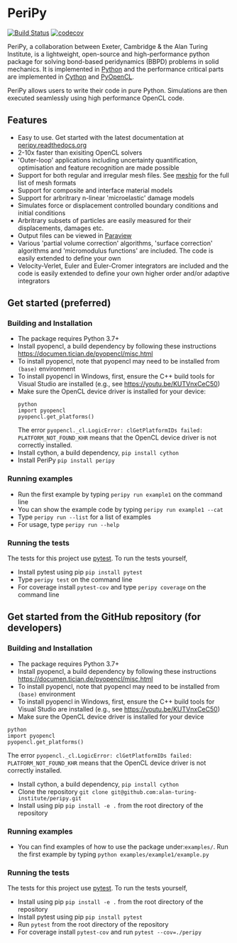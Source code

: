 PeriPy
======

[![Build Status](https://travis-ci.com/alan-turing-institute/PeriPy.svg?branch=master)](https://travis-ci.com/alan-turing-institute/PeriPy)
[![codecov](https://codecov.io/gh/alan-turing-institute/PeriPy/branch/master/graph/badge.svg)](https://codecov.io/gh/alan-turing-institute/PeriPy)

PeriPy, a collaboration between Exeter, Cambridge &amp; the Alan Turing Institute, is a lightweight, open-source and high-performance python package for solving bond-based peridynamics (BBPD) problems in solid mechanics. It is implemented in [Python](https://www.python.org/) and the performance critical parts are implemented in [Cython](https://cython.org/) and [PyOpenCL](https://documen.tician.de/pyopencl/).

PeriPy allows users to write their code in pure Python. Simulations are then executed seamlessly using high performance OpenCL code.

Features
--------
- Easy to use. Get started with the latest documentation at [peripy.readthedocs.org](https://peripy.readthedocs.org)
- 2-10x faster than exisiting OpenCL solvers
- 'Outer-loop' applications including uncertainty quantification, optimisation and feature recognition are made possible
- Support for both regular and irregular mesh files. See [meshio](https://github.com/nschloe/meshio) for the full list of mesh formats
- Support for composite and interface material models
- Support for arbritrary n-linear 'microelastic' damage models
- Simulates force or displacement controlled boundary conditions and initial conditions
- Arbritrary subsets of particles are easily measured for their displacements, damages etc.
- Output files can be viewed in [Paraview](https://www.paraview.org/)
- Various 'partial volume correction' algorithms, 'surface correction' algorithms and 'micromodulus functions' are included. The code is easily extended to define your own
- Velocity-Verlet, Euler and Euler-Cromer integrators are included and the code is easily extended to define your own higher order and/or adaptive integrators


Get started (preferred)
-----------------------

### Building and Installation ###

- The package requires Python 3.7+
- Install pyopencl, a build dependency by following these instructions https://documen.tician.de/pyopencl/misc.html
- To install pyopencl, note that pyopencl may need to be installed from `(base)` environment
- To install pyopencl in Windows, first, ensure the C++ build tools for Visual Studio are installed (e.g., see https://youtu.be/KUTVnxCeC50)
- Make sure the OpenCL device driver is installed for your device:
  ```
  python
  import pyopencl
  pyopencl.get_platforms()
  ```
  The error `pyopencl._cl.LogicError: clGetPlatformIDs failed: PLATFORM_NOT_FOUND_KHR` means that the OpenCL device driver is not correctly installed.
- Install cython, a build dependency, `pip install cython`
- Install PeriPy `pip install peripy`

### Running examples ###

- Run the first example by typing `peripy run example1` on the command line
- You can show the example code by typing `peripy run example1 --cat`
- Type `peripy run --list` for a list of examples
- For usage, type `peripy run --help`

### Running the tests ###

The tests for this project use [pytest](https://pytest.org/en/latest/). To run
the tests yourself,

- Install pytest using pip `pip install pytest`
- Type `peripy test` on the command line
- For coverage install `pytest-cov` and type `peripy coverage` on the command line

Get started from the GitHub repository (for developers)
-------------------------------------------------------

### Building and Installation ###

- The package requires Python 3.7+
- Install pyopencl, a build dependency by following these instructions https://documen.tician.de/pyopencl/misc.html
- To install pyopencl, note that pyopencl may need to be installed from `(base)` environment
- To install pyopencl in Windows, first, ensure the C++ build tools for Visual Studio are installed (e.g., see https://youtu.be/KUTVnxCeC50)
- Make sure the OpenCL device driver is installed for your device
```
python
import pyopencl
pyopencl.get_platforms()
```
The error `pyopencl._cl.LogicError: clGetPlatformIDs failed: PLATFORM_NOT_FOUND_KHR` means that the OpenCL device driver is not correctly installed.
- Install cython, a build dependency, `pip install cython`
- Clone the repository `git clone
  git@github.com:alan-turing-institute/peripy.git`
- Install using pip `pip install -e .` from the root directory of the repository

### Running examples ###

- You can find examples of how to use the package under:`examples/`. Run the first example by typing `python examples/example1/example.py`

### Running the tests ###

The tests for this project use [pytest](https://pytest.org/en/latest/). To run
the tests yourself,

- Install using pip `pip install -e .` from the root directory of the repository
- Install pytest using pip `pip install pytest`
- Run `pytest` from the root directory of the repository
- For coverage install `pytest-cov` and run `pytest --cov=./peripy`
